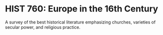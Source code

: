 # HIST 760: Europe in the 16th Century

A survey of the best historical literature emphasizing churches, varieties of secular power, and religious practice.
